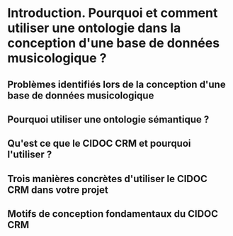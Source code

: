 # Introduction. Pourquoi et comment utiliser une ontologie dans la conception d'une base de données musicologique ?

## Problèmes identifiés lors de la conception d'une base de données musicologique

## Pourquoi utiliser une ontologie sémantique ?

## Qu'est ce que le CIDOC CRM et pourquoi l'utiliser ?

## Trois manières concrètes d'utiliser le CIDOC CRM dans votre projet

## Motifs de conception fondamentaux du CIDOC CRM